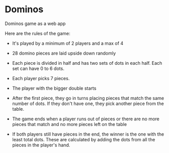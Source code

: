 # Dominos
Dominos game as a web app

Here are the rules of the game:


- It's played by a minimum of 2 players and a max of 4

- 28 domino pieces are laid upside down randomly

- Each piece is divided in half and has two sets of dots in each half. Each set can have 0 to 6 dots.

- Each player picks 7 pieces.

- The player with the bigger double starts

- After the first piece, they go in turns placing pieces that match the same number of dots. If they don't have one, they pick another piece from the table.

- The game ends when a player runs out of pieces or there are no more pieces that match and no more pieces left on the table

- If both players still have pieces in the end, the winner is the one with the least total dots. These are calculated by adding the dots from all the pieces in the player's hand.

 